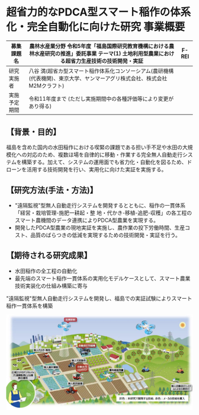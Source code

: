# 超省力的なPDCA型スマート稲作の体系化・完全自動化に向けた研究 事業概要

| 募集課題名 | 農林水産業分野 令和5年度「福島国際研究教育機構における農林水産研究の推進」委託事業 テーマ(1) 土地利用型農業における超省力生産技術の技術開発・実証 | F-REI |
| --- | --- | --- |
| 研究実施者 | 八谷 満(超省カ型スマート稲作体系化コンソーシアム(農研機構(代表機関)、東京大学、ヤンマーアグリ株式会社、株式会社M2Mクラフト) |  |
| 実施予定期間 | 令和11年度まで (ただし実施期間中の各種評価等により変更があり得る) |  |

## 【背景・目的】

福島を含めた国内の水田稲作における喫緊の課題である担い手不足や水田の大規模化への対応のため、複数ほ場を自律的に移動・作業する完全無人自動走行システムを構築する。加えて、システムの運用面でも省力化・自動化を図るため、ドローンを活用する技術開発を行い、実用化に向けた実証を実施する。

## 【研究方法(手法・方法)】

- "遠隔監視"型無人自動走行システムを開発するとともに、稲作の一貫体系 「経営・栽培管理-施肥一耕起・整 地・代かき-移植-追肥-収穫」の各工程のスマート農機間のデータ連携によりPDCA型農業を実現する。
- 開発したPDCA型農業の現地実証を実施し、農作業の投下労働時間、生産コスト、品質のばらつきの低減を実現するための技術開発・実証を行う。

## 【期待される研究成果】

- 水田稲作の全工程の自動化
- 最先端のスマート稲作一貫体系の実用化モデルケースとして、スマート農業技術実装化の仕組み構築に寄与

"遠隔監視"型無人自動走行システムを開発し、福島での実証試験によりスマート稲作一貫体系を構築

![](_page_0_Picture_11.jpeg)
